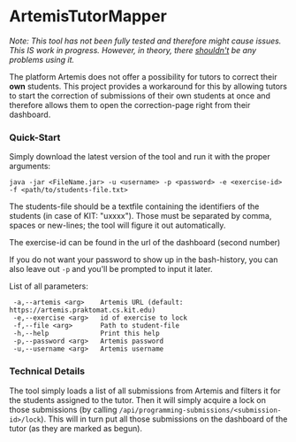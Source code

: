 # ArtemisTutorMapper

*Note: This tool has not been fully tested and therefore might cause issues. This IS work in progress. However, in theory, there <u>shouldn't</u> be any problems using it.*

The platform Artemis does not offer a possibility for tutors to correct their **own** students.
This project provides a workaround for this by allowing tutors to start the correction of submissions of their own students at once
and therefore allows them to open the correction-page right from their dashboard.

### Quick-Start
Simply download the latest version of the tool and run it with the proper arguments:
```
java -jar <FileName.jar> -u <username> -p <password> -e <exercise-id> -f <path/to/students-file.txt>
```
The students-file should be a textfile containing the identifiers of the students (in case of KIT: "uxxxx").
Those must be separated by comma, spaces or new-lines; the tool will figure it out automatically.

The exercise-id can be found in the url of the dashboard (second number)

If you do not want your password to show up in the bash-history, you can also leave out `-p` and you'll be prompted to input it later.

List of all parameters:
```
 -a,--artemis <arg>    Artemis URL (default: https://artemis.praktomat.cs.kit.edu)
 -e,--exercise <arg>   id of exercise to lock
 -f,--file <arg>       Path to student-file
 -h,--help             Print this help
 -p,--password <arg>   Artemis password
 -u,--username <arg>   Artemis username
```

### Technical Details
The tool simply loads a list of all submissions from Artemis and filters it for the students assigned to the tutor.
Then it will simply acquire a lock on those submissions (by calling `/api/programming-submissions/<submission-id>/lock`).
This will in turn put all those submissions on the dashboard of the tutor (as they are marked as begun).